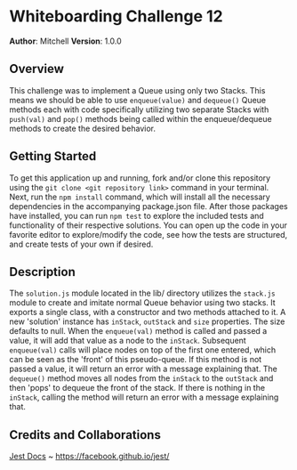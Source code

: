 # Whiteboarding Challenge 12

**Author**: Mitchell
**Version**: 1.0.0

## Overview
This challenge was to implement a Queue using only two Stacks. This means we should be able to use `enqueue(value)` and `dequeue()` Queue methods each with code specifically utilizing two separate Stacks with `push(val)` and `pop()` methods being called within the enqueue/dequeue methods to create the desired behavior.

## Getting Started
To get this application up and running, fork and/or clone this repository using the `git clone <git repository link>` command in your terminal. Next, run the `npm install` command, which will install all the necessary dependencies in the accompanying package.json file. After those packages have installed, you can run `npm test` to explore the included tests and functionality of their respective solutions. You can open up the code in your favorite editor to explore/modify the code, see how the tests are structured, and create tests of your own if desired.

## Description
The `solution.js` module located in the lib/ directory utilizes the `stack.js` module to create and imitate normal Queue behavior using two stacks. It exports a single class, with a constructor and two methods attached to it. A new 'solution' instance has `inStack`, `outStack` and `size` properties. The size defaults to null. When the `enqueue(val)` method is called and passed a value, it will add that value as a node to the `inStack`. Subsequent `enqueue(val)` calls will place nodes on top of the first one entered, which can be seen as the 'front' of this pseudo-queue. If this method is not passed a value, it will return an error with a message explaining that. The `dequeue()` method moves all nodes from the `inStack` to the `outStack` and then 'pops' to dequeue the front of the stack. If there is nothing in the `inStack`, calling the method will return an error with a message explaining that.

## Credits and Collaborations
[Jest Docs](https://facebook.github.io/jest/) ~ https://facebook.github.io/jest/

